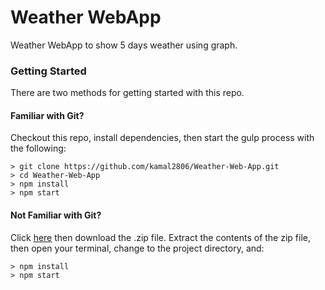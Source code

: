 # Weather WebApp

Weather WebApp to show 5 days weather using graph.

### Getting Started

There are two methods for getting started with this repo.

#### Familiar with Git?
Checkout this repo, install dependencies, then start the gulp process with the following:

```
> git clone https://github.com/kamal2806/Weather-Web-App.git
> cd Weather-Web-App
> npm install
> npm start
```

#### Not Familiar with Git?
Click [here](https://github.com/kamal2806/Weather-Web-App) then download the .zip file.  Extract the contents of the zip file, then open your terminal, change to the project directory, and:

```
> npm install
> npm start
```
